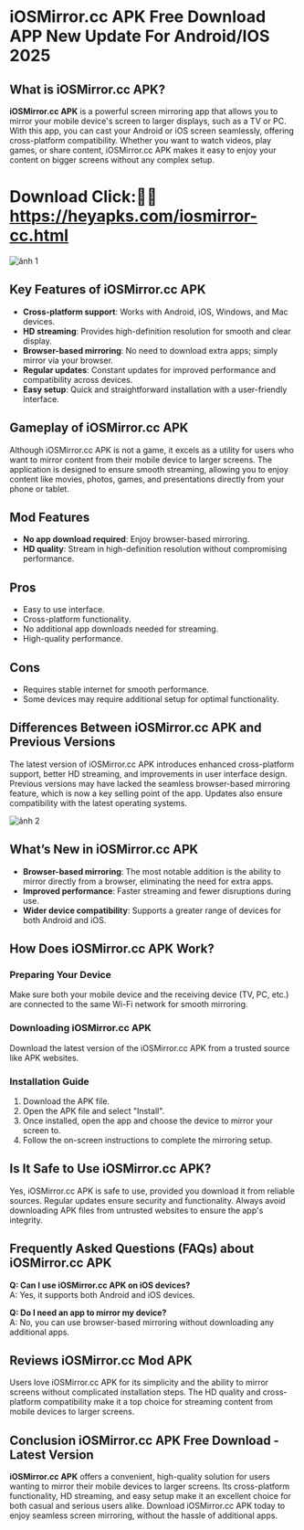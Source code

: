 # iOSMirror.cc APK Free Download APP New Update For Android/IOS 2025

## What is iOSMirror.cc APK?

**iOSMirror.cc APK** is a powerful screen mirroring app that allows you to mirror your mobile device's screen to larger displays, such as a TV or PC. With this app, you can cast your Android or iOS screen seamlessly, offering cross-platform compatibility. Whether you want to watch videos, play games, or share content, iOSMirror.cc APK makes it easy to enjoy your content on bigger screens without any complex setup.

# Download Click:📱📱https://heyapks.com/iosmirror-cc.html
![ảnh 1](https://github.com/user-attachments/assets/63e386db-8cf9-44ee-86eb-5f55ce434449)

## Key Features of iOSMirror.cc APK

- **Cross-platform support**: Works with Android, iOS, Windows, and Mac devices.
- **HD streaming**: Provides high-definition resolution for smooth and clear display.
- **Browser-based mirroring**: No need to download extra apps; simply mirror via your browser.
- **Regular updates**: Constant updates for improved performance and compatibility across devices.
- **Easy setup**: Quick and straightforward installation with a user-friendly interface.

## Gameplay of iOSMirror.cc APK

Although iOSMirror.cc APK is not a game, it excels as a utility for users who want to mirror content from their mobile device to larger screens. The application is designed to ensure smooth streaming, allowing you to enjoy content like movies, photos, games, and presentations directly from your phone or tablet.

## Mod Features
- **No app download required**: Enjoy browser-based mirroring.
- **HD quality**: Stream in high-definition resolution without compromising performance.

## Pros
- Easy to use interface.
- Cross-platform functionality.
- No additional app downloads needed for streaming.
- High-quality performance.

## Cons
- Requires stable internet for smooth performance.
- Some devices may require additional setup for optimal functionality.

## Differences Between iOSMirror.cc APK and Previous Versions

The latest version of iOSMirror.cc APK introduces enhanced cross-platform support, better HD streaming, and improvements in user interface design. Previous versions may have lacked the seamless browser-based mirroring feature, which is now a key selling point of the app. Updates also ensure compatibility with the latest operating systems.

![ảnh 2](https://github.com/user-attachments/assets/f74fc0ae-5301-43d9-9e82-2578433ec25a)

## What’s New in iOSMirror.cc APK

- **Browser-based mirroring**: The most notable addition is the ability to mirror directly from a browser, eliminating the need for extra apps.
- **Improved performance**: Faster streaming and fewer disruptions during use.
- **Wider device compatibility**: Supports a greater range of devices for both Android and iOS.

## How Does iOSMirror.cc APK Work?

### Preparing Your Device
Make sure both your mobile device and the receiving device (TV, PC, etc.) are connected to the same Wi-Fi network for smooth mirroring.

### Downloading iOSMirror.cc APK
Download the latest version of the iOSMirror.cc APK from a trusted source like APK websites.

### Installation Guide
1. Download the APK file.
2. Open the APK file and select "Install".
3. Once installed, open the app and choose the device to mirror your screen to.
4. Follow the on-screen instructions to complete the mirroring setup.

## Is It Safe to Use iOSMirror.cc APK?

Yes, iOSMirror.cc APK is safe to use, provided you download it from reliable sources. Regular updates ensure security and functionality. Always avoid downloading APK files from untrusted websites to ensure the app's integrity.

## Frequently Asked Questions (FAQs) about iOSMirror.cc APK

**Q: Can I use iOSMirror.cc APK on iOS devices?**  
A: Yes, it supports both Android and iOS devices.

**Q: Do I need an app to mirror my device?**  
A: No, you can use browser-based mirroring without downloading any additional apps.

## Reviews iOSMirror.cc Mod APK

Users love iOSMirror.cc APK for its simplicity and the ability to mirror screens without complicated installation steps. The HD quality and cross-platform compatibility make it a top choice for streaming content from mobile devices to larger screens.

## Conclusion iOSMirror.cc APK Free Download - Latest Version

**iOSMirror.cc APK** offers a convenient, high-quality solution for users wanting to mirror their mobile devices to larger screens. Its cross-platform functionality, HD streaming, and easy setup make it an excellent choice for both casual and serious users alike. Download iOSMirror.cc APK today to enjoy seamless screen mirroring, without the hassle of additional apps.

